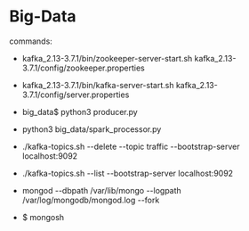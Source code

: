 # Big-Data
commands:
- kafka_2.13-3.7.1/bin/zookeeper-server-start.sh kafka_2.13-3.7.1/config/zookeeper.properties

- kafka_2.13-3.7.1/bin/kafka-server-start.sh  kafka_2.13-3.7.1/config/server.properties

- big_data$ python3 producer.py

- python3 big_data/spark_processor.py

- ./kafka-topics.sh --delete --topic traffic --bootstrap-server localhost:9092
- ./kafka-topics.sh --list --bootstrap-server localhost:9092

- mongod --dbpath /var/lib/mongo --logpath /var/log/mongodb/mongod.log --fork
- $ mongosh
